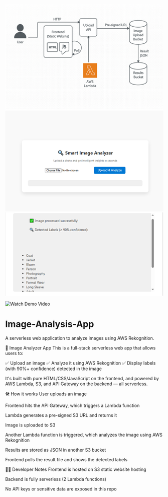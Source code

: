 ![Architecture Diagram](Architecture%20Diagram.png)
![App Homepage](Screenshots/Homepage.PNG)
![Image Processed](Screenshots/Image%20processed.PNG)


![Watch Demo Video](https://youtu.be/6lL665L0qmw?si=5a4JS-HP5zW_fTbQ)


# Image-Analysis-App
A serverless web application to analyze images using AWS Rekognition.

🧠 Image Analyzer App
This is a full-stack serverless web app that allows users to:

✅ Upload an image
✅ Analyze it using AWS Rekognition
✅ Display labels (with 90%+ confidence) detected in the image

It's built with pure HTML/CSS/JavaScript on the frontend, and powered by AWS Lambda, S3, and API Gateway on the backend — all serverless.

🛠 How it works
User uploads an image

Frontend hits the API Gateway, which triggers a Lambda function

Lambda generates a pre-signed S3 URL and returns it

Image is uploaded to S3

Another Lambda function is triggered, which analyzes the image using AWS Rekognition

Results are stored as JSON in another S3 bucket

Frontend polls the result file and shows the detected labels

🧑‍💻 Developer Notes
Frontend is hosted on S3 static website hosting

Backend is fully serverless (2 Lambda functions)

No API keys or sensitive data are exposed in this repo
